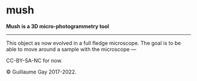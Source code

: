 # mush

**Mush is a 3D micro-photogrammetry tool**


<hr/>

This object as now evolved in a full fledge microscope. The goal is to be able to move around a sample with the microscope —




CC-BY-SA-NC for now.

&copy; Guillaume Gay 2017-2022.
